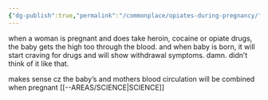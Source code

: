 ```yaml
---
{"dg-publish":true,"permalink":"/commonplace/opiates-during-pregnancy/","created":"2025-03-23T15:26:13.618+08:00","updated":"2025-03-25T19:05:53.094+08:00"}
---
```



when a woman is pregnant and does take heroin, cocaine or opiate drugs, the baby gets the high too through the blood. and when baby is born, it will start craving for drugs and will show withdrawal symptoms. 
damn. didn’t think of it like that.

makes sense cz the baby’s and mothers blood circulation will be combined when pregnant
[[--AREAS/SCIENCE\|SCIENCE]]
